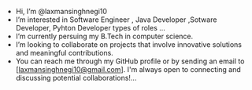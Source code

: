 - Hi, I’m @laxmansinghnegi10
- I’m interested in Software Engineer , Java Developer ,Sotware Developer, Pyhton Developer types of roles  ...
- I’m currently persuing my B.Tech in computer science. 
- I’m looking to collaborate on  projects that involve innovative solutions and meaningful contributions.
- You can reach me through my GitHub profile or by sending an email to [laxmansinghnegi10@gmail.com]. I'm always open to connecting and discussing potential collaborations!...

<!---
laxmansinghnegi10/laxmansinghnegi10 is a ✨ special ✨ repository because its `README.md` (this file) appears on your GitHub profile.
You can click the Preview link to take a look at your changes.
--->
